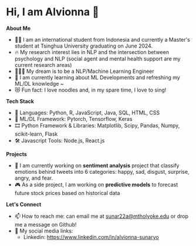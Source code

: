 # Hi, I am Alvionna 👋

**About Me**
- 👩🏻 I am an international student from Indonesia and currently a Master's student at Tsinghua University graduating on June 2024.
- 🔥 My research interest lies in NLP and the intersection between psychology and NLP (social agent and mental health support are my current research areas)
- 👩🏻‍💻 My dream is to be a NLP/Machine Learning Engineer
- 🌱 I am currently learning about ML Developments and refreshing my ML/DL knowledge ~
- 😻 Fun fact: I love noodles and, in my spare time, I love to sing! 

**Tech Stack** 
- 🤟 Languages: Python, R, JavaScript, Java, SQL, HTML, CSS
- 🧮 ML/DL Framework: Pytorch, Tensorflow, Keras
- 🎞️ Python Framework & Libraries: Matplotlib, Scipy, Pandas, Numpy, scikit-learn, Flask  
- 🛠️ Javascript Tools: Node.js, React.js

**Projects**
- 🔭 I am currently working on **sentiment analysis** project that classify emotions behind tweets into 6 categories: happy, sad, disgust, surprise, angry, and fear. 
- 🎮 As a side project, I am working on **predictive models** to forecast future stock prices based on historical data 
  
 **Let's Connect**
- 📫 How to reach me: can email me at sunar22a@mtholyoke.edu or drop me a message on Github!
- 🔗 My social media links:
  - Linkedin: https://www.linkedin.com/in/alvionna-sunaryo
    
   

<!--
**alvionna/alvionna** is a ✨ _special_ ✨ repository because its `README.md` (this file) appears on your GitHub profile.

Here are some ideas to get you started:

- 🔭 I’m currently working on ...
- 🌱 I’m currently learning ...
- 👯 I’m looking to collaborate on ...
- 🤔 I’m looking for help with ...
- 💬 Ask me about ...
- 📫 How to reach me: ...
- 😄 Pronouns: ...
- ⚡ Fun fact: ...
-->
